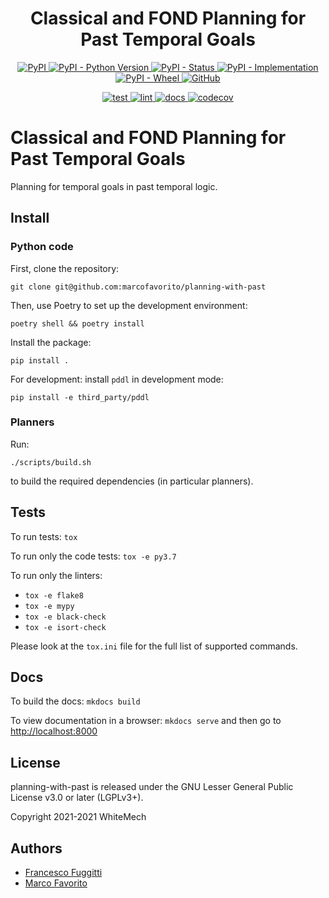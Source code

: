 <h1 align="center">
  <b>Classical and FOND Planning for Past Temporal Goals</b>
</h1>

<p align="center">
  <a href="https://pypi.org/project/planning-with-past">
    <img alt="PyPI" src="https://img.shields.io/pypi/v/planning-with-past">
  </a>
  <a href="https://pypi.org/project/planning-with-past">
    <img alt="PyPI - Python Version" src="https://img.shields.io/pypi/pyversions/planning-with-past" />
  </a>
  <a href="">
    <img alt="PyPI - Status" src="https://img.shields.io/pypi/status/planning-with-past" />
  </a>
  <a href="">
    <img alt="PyPI - Implementation" src="https://img.shields.io/pypi/implementation/planning-with-past">
  </a>
  <a href="">
    <img alt="PyPI - Wheel" src="https://img.shields.io/pypi/wheel/planning-with-past">
  </a>
  <a href="https://github.com/marcofavorito/planning-with-past/blob/master/LICENSE">
    <img alt="GitHub" src="https://img.shields.io/github/license/marcofavorito/planning-with-past">
  </a>
</p>
<p align="center">
  <a href="">
    <img alt="test" src="https://github.com/marcofavorito/planning-with-past/workflows/test/badge.svg">
  </a>
  <a href="">
    <img alt="lint" src="https://github.com/marcofavorito/planning-with-past/workflows/lint/badge.svg">
  </a>
  <a href="">
    <img alt="docs" src="https://github.com/marcofavorito/planning-with-past/workflows/docs/badge.svg">
  </a>
  <a href="https://codecov.io/gh/marcofavorito/planning-with-past">
    <img alt="codecov" src="https://codecov.io/gh/marcofavorito/planning-with-past/branch/master/graph/badge.svg?token=FG3ATGP5P5">
  </a>
</p>


# Classical and FOND Planning for Past Temporal Goals

Planning for temporal goals in past temporal logic. 

## Install

### Python code

First, clone the repository:
```
git clone git@github.com:marcofavorito/planning-with-past
```

Then, use Poetry to set up the development environment:

```
poetry shell && poetry install
```

Install the package:
```
pip install .
```

For development: install `pddl` in development mode:
```
pip install -e third_party/pddl
```

### Planners

Run:
```
./scripts/build.sh
```

to build the required dependencies (in particular planners). 

## Tests

To run tests: `tox`

To run only the code tests: `tox -e py3.7`

To run only the linters: 
- `tox -e flake8`
- `tox -e mypy`
- `tox -e black-check`
- `tox -e isort-check`

Please look at the `tox.ini` file for the full list of supported commands. 

## Docs

To build the docs: `mkdocs build`

To view documentation in a browser: `mkdocs serve`
and then go to [http://localhost:8000](http://localhost:8000)

## License

planning-with-past is released under the GNU Lesser General Public License v3.0 or later (LGPLv3+).

Copyright 2021-2021 WhiteMech

## Authors

- [Francesco Fuggitti](https://francescofuggitti.github.io)
- [Marco Favorito](https://marcofavorito.me/)
